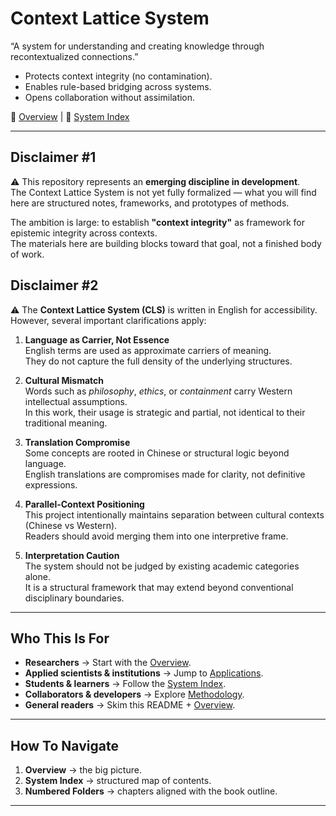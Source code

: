 # Context Lattice System

“A system for understanding and creating knowledge through recontextualized connections.”

- Protects context integrity (no contamination).  
- Enables rule-based bridging across systems.  
- Opens collaboration without assimilation.  

📘 [Overview](00_Overview.md) | 📑 [System Index](00_System%20Index.md)

---

## Disclaimer #1
 
⚠️ This repository represents an **emerging discipline in development**.  
The Context Lattice System is not yet fully formalized — what you will find here are structured notes, frameworks, and prototypes of methods.  

The ambition is large: to establish **"context integrity"** as framework for epistemic integrity across contexts.  
The materials here are building blocks toward that goal, not a finished body of work.  


## Disclaimer #2

⚠️ The **Context Lattice System (CLS)** is written in English for accessibility.  
However, several important clarifications apply:

1. **Language as Carrier, Not Essence**  
   English terms are used as approximate carriers of meaning.  
   They do not capture the full density of the underlying structures.

2. **Cultural Mismatch**  
   Words such as *philosophy*, *ethics*, or *containment* carry Western intellectual assumptions.  
   In this work, their usage is strategic and partial, not identical to their traditional meaning.

3. **Translation Compromise**  
   Some concepts are rooted in Chinese or structural logic beyond language.  
   English translations are compromises made for clarity, not definitive expressions.

4. **Parallel-Context Positioning**  
   This project intentionally maintains separation between cultural contexts (Chinese vs Western).  
   Readers should avoid merging them into one interpretive frame.

5. **Interpretation Caution**  
   The system should not be judged by existing academic categories alone.  
   It is a structural framework that may extend beyond conventional disciplinary boundaries.

---

## Who This Is For
- **Researchers** → Start with the [Overview](00-overview.md).  
- **Applied scientists & institutions** → Jump to [Applications](04-applications/).  
- **Students & learners** → Follow the [System Index](00-system-index.md).  
- **Collaborators & developers** → Explore [Methodology](03-methodology/).  
- **General readers** → Skim this README + [Overview](00-overview.md).  

---

## How To Navigate
1. **Overview** → the big picture.  
2. **System Index** → structured map of contents.  
3. **Numbered Folders** → chapters aligned with the book outline.  

---
